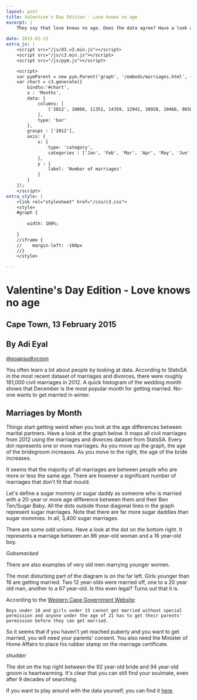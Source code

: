 ```yaml
---
layout: post
title: Valentine's Day Edition - Love knows no age
excerpt: |
    They say that love knows no age. Does the data agree? Have a look at a weird cross-section of our society as seen through the 2012, civil marriages dataset. 
 
date: 2015-02-13
extra_js: |
    <script src="/js/d3.v3.min.js"></script>
    <script src="/js/c3.min.js"></script>
    <script src="/js/pym.js"></script>

    <script>
    var pymParent = new pym.Parent('graph', '/embeds/marriages.html', {});
    var chart = c3.generate({
        bindto:'#chart',
        x : 'Months',
        data: {
            columns: [
                ['2012', 10866, 11351, 14359, 12941, 10928, 10466, 9850, 10689, 14272, 13491, 14761, 27138]
            ],
            type: 'bar'
        },
        groups : ['2012'],
        axis: {
            x: {
                type: 'category',
                categories : ['Jan', 'Feb', 'Mar', 'Apr', 'May', 'Jun', 'Jul', 'Aug', 'Sep', 'Oct', 'Nov', 'Dec'],
            },
            y : {
                label: 'Number of marriages'
            }
        }
    });
    </script>
extra_style: |
    <link rel="stylesheet" href="/css/c3.css">
    <style>
    #graph {
        
        width: 100%;
       
    }
    //iframe {
    //    margin-left: -100px
    //}
    </style>

---
```


# Valentine's Day Edition - Love knows no age

## Cape Town, 13 February 2015
## By Adi Eyal
[@soapsudtycoon](https://twitter.com/soapsudtycoon)

You often learn a lot about people by looking at data. According to StatsSA in the most recent dataset of marriages and divorces, there were roughly 161,000 civil marriages in 2012. A quick histogram of the wedding month shows that December is the most popular month for getting married. No-one wants to get married in winter.

<h2>Marriages by Month</h2>
<div id="chart" style="background-color: #fff"></div>

Things start getting weird when you look at the age differences between marital partners. Have a look at the graph below. It maps all civil marriages from 2012 using the marriages and divorces dataset from StatsSA. Every dot represents one or more marriages. As you move up the graph, the age of the bridegroom increases. As you move to the right, the age of the bride increases. 

<div id="graph"></div>

It seems that the majority of all marriages are between people who are more or less the same age. There are however a significant number of marriages that don't fit that mould. 

Let's define a sugar mommy or sugar daddy as someone who is married with a 20-year or more age difference between them and their Ben Ten/Sugar Baby. All the dots outside those diagonal lines in the graph represent sugar marriages. Note that there are far more sugar daddies than sugar mommies. In all, 3,400 sugar marriages. 

There are some odd unions. Have a look at the dot on the bottom right. It represents a marriage between an 86 year-old woman and a 16 year-old boy. 

*Gobsmacked*

There are also examples of very old men marrying younger women. 

The most disturbing part of the diagram is on the far left. Girls younger than 16 are getting married. Two 12 year-olds were married off, one to a 20 year old man, another to a 67 year-old. Is this even legal? Turns out that it is. 

According to the [Western Cape Government Website](http://www.westerncape.gov.za/service/getting-permission-marry-if-you-are-underage):

    Boys under 18 and girls under 15 cannot get married without special permission and anyone under the age of 21 has to get their parents' permission before they can get married.

So it seems that if you haven't yet reached puberty and you want to get married, you will need your parents' consent. You also need the Minister of Home Affairs to place his rubber stamp on the marriage certificate.

*shudder*

The dot on the top right between the 92 year-old bride and 94 year-old groom is heartwarming. It's clear that you can still find your soulmate, even after 9 decades of searching. 

If you want to play around with the data yourself, you can find it [here](https://data.code4sa.org/Government/South-Africa-Civil-Marriages-2012/r4bb-fvka).


